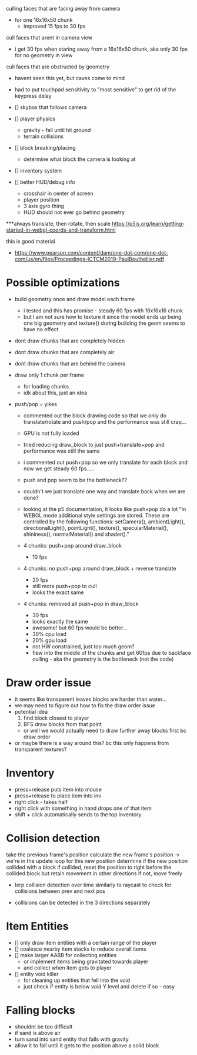 


culling faces that are facing away from camera
- for one 16x16x50 chunk
    - improved 15 fps to 30 fps


cull faces that arent in camera view
- i get 30 fps when staring away from a 16x16x50 chunk, aka only 30 fps for no geometry in view

cull faces that are obstructed by geometry
- havent seen this yet, but caves come to mind


- had to put touchpad sensitivity to "most sensitive" to get rid of the keypress delay


- [] skybox that follows camera
- [] player physics
    - gravity - fall until hit ground
    - terrain collisions
- [] block breaking/placing
    - determine what block the camera is looking at
- [] inventory system
- [] better HUD/debug info
    - crosshair in center of screen
    - player position
    - 3 axis gyro thing
    - HUD should not ever go behind geometry



***always translate, then rotate, then scale
https://p5js.org/learn/getting-started-in-webgl-coords-and-transform.html

this is good material
- https://www.pearson.com/content/dam/one-dot-com/one-dot-com/us/en/files/Proceedings-ICTCM2019-PaulBouthellier.pdf


# Possible optimizations
- build geometry once and draw model each frame
    - i tested and this has promise - steady 60 fps with 16x16x16 chunk
    - but I am not sure how to texture it since the model ends up being one big geometry
        and texture() during building the geom seems to have no effect
- dont draw chunks that are completely hidden
- dont draw chunks that are completely air
- dont draw chunks that are behind the camera
- draw only 1 chunk per frame
    - for loading chunks
    - idk about this, just an idea


- push/pop = yikes
    - commented out the block drawing code so that we only do translate/rotate and push/pop
        and the performance was still crap...
    - GPU is not fully loaded
    - tried reducing draw_block to just push+translate+pop and
        performance was still the same
    - i commented out push+pop so we only translate for each block
        and now we get steady 60 fps.....
    - push and pop seem to be the bottleneck??
    - couldn't we just translate one way and translate back when we are done?
    - looking at the p5 documentation, it looks like push+pop do a lot
"In WEBGL mode additional style settings are stored. These are controlled by the following functions: setCamera(), ambientLight(), directionalLight(), pointLight(), texture(), specularMaterial(), shininess(), normalMaterial() and shader()."

    - 4 chunks: push+pop around draw_block
        - 10 fps
    - 4 chunks: no push+pop around draw_block + reverse translate
        - 20 fps
        - still more push+pop to cull
        - looks the exact same
    - 4 chunks: removed all push+pop in draw_block
        - 30 fps
        - looks exactly the same
        - awesome! but 60 fps would be better...
        - 30% cpu load
        - 20% gpu load
        - not HW constrained, just too much geom?
        - flew into the middle of the chunks and get 60fps 
            due to backface culling - aka the geometry is the bottleneck (not the code)

# Draw order issue
- it seems like transparent leaves blocks are harder than water...
- we may need to figure out how to fix the draw order issue
- potential idea
    1. find block closest to player
    2. BFS draw blocks from that point
    - or well we would actually need to draw further away blocks first bc draw order
- or maybe there is a way around this? bc this only happens from transparent textures?

# Inventory
- press+release puts item into mouse
- press+release to place item into inv
- right click - takes half
- right click with something in hand drops one of that item
- shift + click automatically sends to the top inventory

# Collision detection
take the previous frame's position
calculate the new frame's position -> we're in the update loop for this new position
determine if the new position collided with a block
if collided, reset the position to right before the collided block 
    but retain movement in other directions
if not, move freely

- lerp collision detection over time similarly to raycast to check for collisions between prev and next pos

- collisions can be detected in the 3 directions separately


# Item Entities
- [] only draw item entities with a certain range of the player
- [] coalesce nearby item stacks to reduce overall items
- [] make larger AABB for collecting entities 
    - or implement items being gravitated towards player
    - and collect when item gets to player
- [] entity void killer
    - for cleaning up entities that fell into the void
    - just check if entity is below void Y level and delete if so - easy

# Falling blocks
- shouldnt be too difficult
- if sand is above air
- turn sand into sand entity that falls with gravity
- allow it to fall until it gets to the position above a solid block

